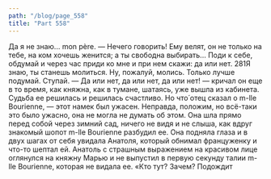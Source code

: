 ```yaml
---
path: "/blog/page_558"
title: "Part 558"
---
```


 Да я не знаю... mon père.
— Нечего говорить! Ему велят, он не только на тебе, на ком хочешь женится; а ты свободна выбирать... Поди к себе, обдумай и через час приди ко мне и при нем скажи: да или нет. 281Я знаю, ты станешь молиться. Ну, пожалуй, молись. Только лучше подумай. Ступай.
— Да или нет, да или нет, да или нет! — кричал он еще в то время, как княжна, как в тумане, шатаясь, уже вышла из кабинета.
Судьба ее решилась и решилась счастливо. Но что́ отец сказал о m-lle Bourienne, — этот намек был ужасен. Неправда, положим, но всё-таки это было ужасно, она не могла не думать об этом. Она шла прямо перед собой через зимний сад, ничего не видя и не слыша, как вдруг знакомый шопот m-lle Bourienne разбудил ее. Она подняла глаза и в двух шагах от себя увидала Анатоля, который обнимал француженку и что-то шептал ей. Анатоль с страшным выражением на красивом лице оглянулся на княжну Марью и не выпустил в первую секунду талии m-lle Bourienne, которая не видала ее.
«Кто тут? Зачем? Подождит
